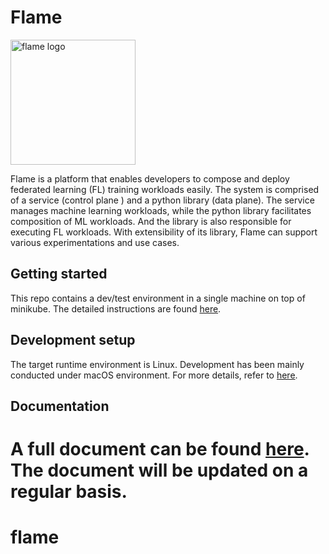 # Flame

<img src="docs/images/logo.png" alt="flame logo" width="200"/>

Flame is a platform that enables developers to compose and deploy federated learning (FL) training workloads easily.
The system is comprised of a service (control plane ) and a python library (data plane).
The service manages machine learning workloads, while the python library facilitates composition of ML workloads.
And the library is also responsible for executing FL workloads.
With extensibility of its library, Flame can support various experimentations and use cases.

## Getting started
This repo contains a dev/test environment in a single machine on top of minikube.
The detailed instructions are found [here](docs/03-fiab.md).

## Development setup

The target runtime environment is Linux. Development has been mainly conducted under macOS environment.
For more details, refer to [here](docs/02-getting-started.md).

## Documentation

A full document can be found [here](docs/README.md). The document will be updated on a regular basis.
=======
# flame
